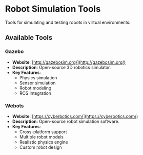 # Robot Simulation Tools

Tools for simulating and testing robots in virtual environments:

## Available Tools

### Gazebo
- **Website**: [http://gazebosim.org/](http://gazebosim.org/)
- **Description**: Open-source 3D robotics simulator.
- **Key Features**:
  - Physics simulation
  - Sensor simulation
  - Robot modeling
  - ROS integration

### Webots
- **Website**: [https://cyberbotics.com/](https://cyberbotics.com/)
- **Description**: Open-source robot simulation software.
- **Key Features**:
  - Cross-platform support
  - Multiple robot models
  - Realistic physics engine
  - Custom robot design
